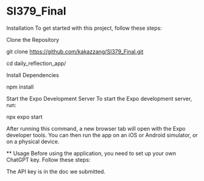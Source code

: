 # SI379_Final

Installation
To get started with this project, follow these steps:

Clone the Repository

git clone https://github.com/kakazzang/SI379_Final.git

cd daily_reflection_app/



Install Dependencies

npm install


Start the Expo Development Server
To start the Expo development server, run:

npx expo start

After running this command, a new browser tab will open with the Expo developer tools. You can then run the app on an iOS or Android simulator, or on a physical device.

**
Usage
Before using the application, you need to set up your own ChatGPT key. Follow these steps:

The API key is in the doc we submitted. 
